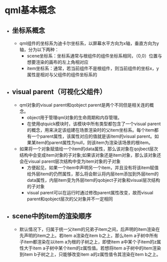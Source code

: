   # qml基本概念
  * ## 坐标系概念
    * qml组件的坐标系为迪卡尔坐标系，以屏幕水平方向为x轴，垂直方向为y轴，分为以下两种： 
      * scene坐标系：坐标系通常与根组件的组件坐标系相同，（0,0）位置与想要渲染的画布的左上角相对应
      * item坐标系：通常，若当前组件不是根组件，则当前组件的坐标x，y属性是相对与父组件的组件坐标系的    
  * ## visual parent（可视化父组件）
    * qml对象的visual parent和qobject parent是两个不同但是相关连的概念。    
      * object用于管理qml对象的生命周期和内存管理。
      * 在使用qtquick模块时，该模块中所有类型都包含了一个visual parent的概念，用来决定该组建在场景渲染时的父item坐标系。每个item都有一个parent属性，该属性对应的值就是该item的visual parent。如果某item的parent属性为null，则该item为渲染该场景的根item。
    * 如果将一个对象赋值给一个item的data属性，那么该对象在qojbect层次结构中会变成item对象的子对象;如果该对象还是item对象，那么该对象还会在visual parent层次结构中变为item对象的子对象
      * 方便起见，如果一个item中声明另一个item，并且没有将该item赋值给外层item的仍然属性，那么将会默认将内层item添加到外层item的data属性，内层item变为外层item的qobject子对象和visual层次结构的子对象
      * visual parent可以在运行时通过修改parent属性改变，故而visual parent和qobject层次的父对象并不一定相同
* ## scene中的item的渲染顺序
  * 默认情况下，归属于统一父item的兄弟子item之间，后声明的item渲染在先声明的item之上。若item a渲染在item b之上，那么item a子树中所有子item都渲染在以item a为根的子树之上，即使item a中某个子item的z属性大于item a子树中某个item的z属性值。若想将item a子树中的item渲染到item b子树之上，只能够改变item a的z属性值令其渲染在item b之上。